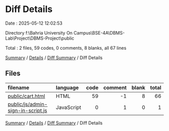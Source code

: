 # Diff Details

Date : 2025-05-12 12:02:53

Directory f:\\Bahria University On Campus\\BSE-4A\\DBMS-Lab\\Project\\DBMS-Project\\public

Total : 2 files,  59 codes, 0 comments, 8 blanks, all 67 lines

[Summary](results.md) / [Details](details.md) / [Diff Summary](diff.md) / Diff Details

## Files
| filename | language | code | comment | blank | total |
| :--- | :--- | ---: | ---: | ---: | ---: |
| [public/cart.html](/public/cart.html) | HTML | 59 | -1 | 8 | 66 |
| [public/js/admin-sign-in-script.js](/public/js/admin-sign-in-script.js) | JavaScript | 0 | 1 | 0 | 1 |

[Summary](results.md) / [Details](details.md) / [Diff Summary](diff.md) / Diff Details